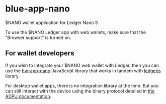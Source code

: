 # blue-app-nano

$NANO wallet application for Ledger Nano S

To use the $NANO Ledger app with web wallets, make sure that the "Browser support" is turned on.

## For wallet developers

If you wish to integrate your $NANO web wallet with Ledger, then you can use the [hw-app-nano](https://github.com/roosmaa/hw-app-nano/) JavaScript library that works in tandem with [ledgerjs](https://github.com/LedgerHQ/ledgerjs) library.

For desktop wallet apps, there is no integration library at the time. But you can still interact with the device using the binary protocol detailed in [the ADPU documentation](https://github.com/roosmaa/blue-app-nano/blob/master/doc/nano.md).

